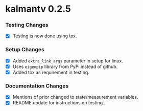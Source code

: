 # kalmantv 0.2.5

### Testing Changes

- [x] Testing is now done using tox. 

### Setup Changes

- [x] Added `extra_link_args` parameter in setup for linux.
- [x] Uses `eigenpip` library from PyPi instead of github.
- [x] Added tox as requirement in testing.

### Documentation Changes

- [x] Mentions of prior changed to state/measurement variables.
- [x] README update for instructions on testing.
